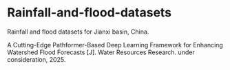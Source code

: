 # Rainfall-and-flood-datasets

Rainfall and flood datasets for Jianxi basin, China.

A Cutting-Edge Pathformer-Based Deep Learning Framework for Enhancing Watershed Flood Forecasts [J]. Water Resources Research. under consideration, 2025.
